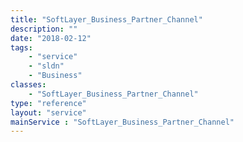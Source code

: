 ```yaml
---
title: "SoftLayer_Business_Partner_Channel"
description: ""
date: "2018-02-12"
tags:
    - "service"
    - "sldn"
    - "Business"
classes:
    - "SoftLayer_Business_Partner_Channel"
type: "reference"
layout: "service"
mainService : "SoftLayer_Business_Partner_Channel"
---
```

